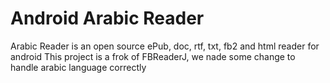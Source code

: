 Android Arabic Reader
=====================

Arabic Reader is an open source ePub, doc, rtf, txt, fb2 and html reader for android
This project is a frok of FBReaderJ, we nade some change to handle arabic language correctly 
